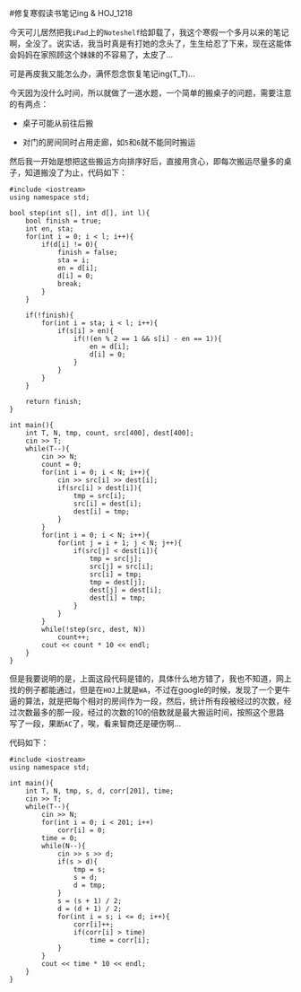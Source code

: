 #修复寒假读书笔记ing & HOJ_1218  

今天可儿居然把我```iPad```上的```Noteshelf```给卸载了，我这个寒假一个多月以来的笔记啊，全没了。说实话，我当时真是有打她的念头了，生生给忍了下来，现在这能体会妈妈在家照顾这个妹妹的不容易了，太皮了...  

可是再皮我又能怎么办，满怀怨念恢复笔记ing(T_T)...  

今天因为没什么时间，所以就做了一道水题，一个简单的搬桌子的问题，需要注意的有两点：  

- 桌子可能从前往后搬

- 对门的房间同时占用走廊，如```5```和```6```就不能同时搬运  

然后我一开始是想把这些搬运方向排序好后，直接用贪心，即每次搬运尽量多的桌子，知道搬没了为止，代码如下：  

    #include <iostream>
    using namespace std;

    bool step(int s[], int d[], int l){
        bool finish = true;
        int en, sta;
        for(int i = 0; i < l; i++){
            if(d[i] != 0){
                finish = false;
                sta = i;
                en = d[i];
                d[i] = 0;
                break;
            }
        }

        if(!finish){
            for(int i = sta; i < l; i++){
                if(s[i] > en){
                    if(!(en % 2 == 1 && s[i] - en == 1)){
                        en = d[i];
                        d[i] = 0;
                    }
                }
            }
        }

        return finish;
    }

    int main(){
        int T, N, tmp, count, src[400], dest[400];
        cin >> T;
        while(T--){
            cin >> N;
            count = 0;
            for(int i = 0; i < N; i++){
                cin >> src[i] >> dest[i];
                if(src[i] > dest[i]){
                    tmp = src[i];
                    src[i] = dest[i];
                    dest[i] = tmp;
                }
            }
            for(int i = 0; i < N; i++){
                for(int j = i + 1; j < N; j++){
                    if(src[j] < dest[i]){
                        tmp = src[j];
                        src[j] = src[i];
                        src[i] = tmp;
                        tmp = dest[j];
                        dest[j] = dest[i];
                        dest[i] = tmp;
                    }
                }
            }
            while(!step(src, dest, N))
                count++;
            cout << count * 10 << endl;
        }
    }

但是我要说明的是，上面这段代码是错的，具体什么地方错了，我也不知道，网上找的例子都能通过，但是在```HOJ```上就是```WA```，不过在google的时候，发现了一个更牛逼的算法，就是把每个相对的房间作为一段，然后，统计所有段被经过的次数，经过次数最多的那一段，经过的次数的10的倍数就是最大搬运时间，按照这个思路写了一段，果断```AC```了，唉，看来智商还是硬伤啊...  

代码如下：  

    #include <iostream>
    using namespace std;

    int main(){
        int T, N, tmp, s, d, corr[201], time;
        cin >> T;
        while(T--){
            cin >> N;
            for(int i = 0; i < 201; i++)
                corr[i] = 0;
            time = 0;
            while(N--){
                cin >> s >> d;
                if(s > d){
                    tmp = s;
                    s = d;
                    d = tmp;
                }
                s = (s + 1) / 2;
                d = (d + 1) / 2;
                for(int i = s; i <= d; i++){
                    corr[i]++;
                    if(corr[i] > time)
                        time = corr[i];
                }
            }
            cout << time * 10 << endl;
        }
    }

